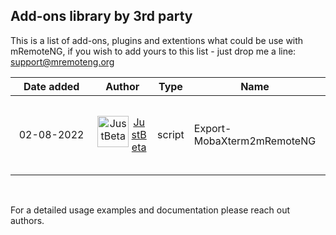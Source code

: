 ## Add-ons library by 3rd party 
This is a list of add-ons, plugins and extentions what could be use with mRemoteNG, if you wish to add yours to this list - just drop me a line: <a href="mailto:support@mremoteng.org">support@mremoteng.org</a>
<br>

| &nbsp;&nbsp;&nbsp;<b>Date&nbsp;added</b>&nbsp;&nbsp;&nbsp; | &nbsp;&nbsp;&nbsp;<b>Author</b>&nbsp;&nbsp;&nbsp; | <b>Type</b> | <b>Name</b> | <b>Description</b> | <b>Repository</b> |
| :---------------------------------------------------------:|:-------------------------------------------------:| :---------: |-------------|--------------------|:-----------------:|
| 02-08-2022 | <a href="https://github.com/JustBeta"><img align="left" src="https://avatars.githubusercontent.com/u/25150896?v=4" alt="JustBeta" width="50px"/>JustBeta</a> | script | Export-MobaXterm2mRemoteNG | Conversion of MobaXterm's ini file to mRemoteNG format. | [GITHUB Repository](https://github.com/JustBeta/Export-MobaXtern2mRemoteNG/tree/main) |

<br>

For a detailed usage examples and documentation please reach out authors.
